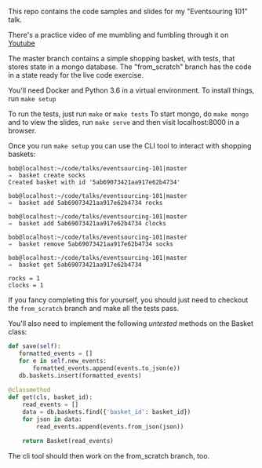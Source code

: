 This repo contains the code samples and slides for my "Eventsouring 101" talk.

There's a practice video of me mumbling and fumbling through it on [Youtube](https://www.youtube.com/watch?v=0l8vuYaaBU)

The master branch contains a simple shopping basket, with tests, that stores state in a mongo database.
The "from_scratch" branch has the code in a state ready for the live code exercise.

You'll need Docker and Python 3.6 in a virtual environment. To install things, run `make setup`

To run the tests, just run `make` or `make tests`
To start mongo, do `make mongo` and to view the slides, run `make serve` and then visit localhost:8000 in a browser.


Once you run `make setup` you can use the CLI tool to interact with shopping baskets:

```console
bob@localhost:~/code/talks/eventsourcing-101|master 
⇒  basket create socks
Created basket with id '5ab69073421aa917e62b4734'

bob@localhost:~/code/talks/eventsourcing-101|master 
⇒  basket add 5ab69073421aa917e62b4734 rocks

bob@localhost:~/code/talks/eventsourcing-101|master 
⇒  basket add 5ab69073421aa917e62b4734 clocks

bob@localhost:~/code/talks/eventsourcing-101|master 
⇒  basket remove 5ab69073421aa917e62b4734 socks 

bob@localhost:~/code/talks/eventsourcing-101|master 
⇒  basket get 5ab69073421aa917e62b4734

rocks = 1
clocks = 1
```

If you fancy completing this for yourself, you should just need to checkout the `from_scratch` branch and make all the tests pass.

You'll also need to implement the following _untested_ methods on the Basket class:

```python
def save(self):
   formatted_events = []
   for e in self.new_events:
       formatted_events.append(events.to_json(e))
   db.baskets.insert(formatted_events)
   
@classmethod
def get(cls, basket_id):
    read_events = []
    data = db.baskets.find({'basket_id': basket_id})
    for json in data:
        read_events.append(events.from_json(json))
        
    return Basket(read_events)
```

The cli tool should then work on the from_scratch branch, too.
